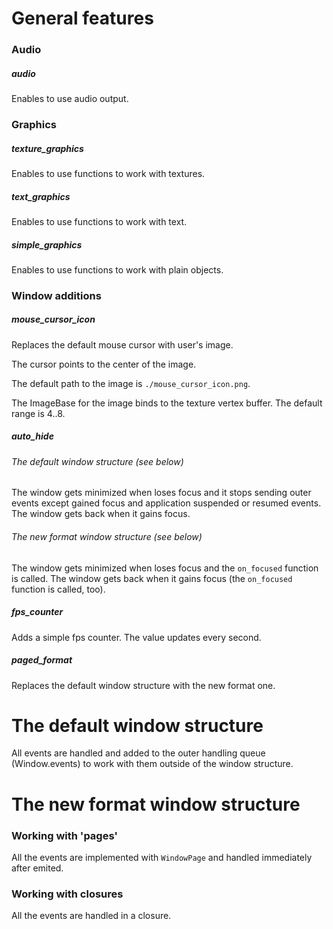# General features

### Audio

##### audio

Enables to use audio output.



### Graphics

##### texture_graphics

Enables to use functions to work with textures.

##### text_graphics

Enables to use functions to work with text.

##### simple_graphics

Enables to use functions to work with plain objects.



### Window additions

##### mouse_cursor_icon

Replaces the default mouse cursor with user's image.

The cursor points to the center of the image.

The default path to the image is `./mouse_cursor_icon.png`.

The ImageBase for the image binds to the texture vertex buffer.
The default range is 4..8.

##### auto_hide

###### The default window structure (see below)

The window gets minimized when loses focus and
it stops sending outer events except gained focus and application suspended or resumed events.
The window gets back when it gains focus.

###### The new format window structure (see below)

The window gets minimized when loses focus and
the `on_focused` function is called.
The window gets back when it gains focus (the `on_focused` function is called, too).

##### fps_counter

Adds a simple fps counter. The value updates every second.

##### paged_format

Replaces the default window structure with the new format one.



# The default window structure

All events are handled and added to the outer handling queue (Window.events)
to work with them outside of the window structure.



# The new format window structure

### Working with 'pages'

All the events are implemented with `WindowPage`
and handled immediately after emited.

### Working with closures

All the events are handled in a closure.